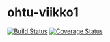 # ohtu-viikko1

[![Build Status](https://travis-ci.org/travis-ci/travis-web.svg?branch=master)](https://travis-ci.org/travis-ci/travis-web)
[![Coverage Status](https://coveralls.io/repos/github/SovietLada/ohtu-viikko1/badge.svg?branch=master)](https://coveralls.io/github/SovietLada/ohtu-viikko1?branch=master)
